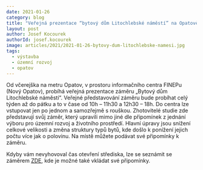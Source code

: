 ```yaml
---
date: 2021-01-26
category: blog
title: "Veřejná prezentace “bytový dům Litochlebské náměstí” na Opatově"
layout: post
author: Josef Kocourek
authorId: josef.kocourek
image: articles/2021/2021-01-26-bytovy-dum-litochlebske-namesi.jpg
tags: 
  - výstavba
  - územní rozvoj
  - opatov
---
```


Od včerejška na metru Opatov, v prostoru informačního centra FINEPu (Nový Opatov), probíhá veřejná prezentace záměru „Bytový dům Litochlebské náměstí“. Veřejné představování záměru bude probíhat celý týden až do pátku a to v čase od 10h – 11h30 a 12h30 – 18h. Do centra lze vstupovat jen po jednom a samozřejmě s rouškou. Zhotovitelé studie zde představují svůj záměr, který upravili mimo jiné dle připomínek z jednání výboru pro územní rozvoj a životního prostředí. Hlavní úpravy jsou snížení celkové velikosti a změna struktury typů bytů, kde došlo k ponížení jejich počtu více jak o polovinu. Na místě můžete podávat své připomínky k záměru. 

Kdyby vám nevyhovoval čas otevření střediska, lze se seznámit se záměrem [ZDE](https://www.litopark.cz/), kde je možné také vkládat své připomínky.
